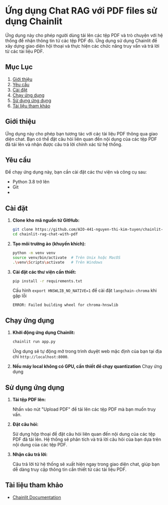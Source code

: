 # Ứng dụng Chat RAG với PDF files sử dụng Chainlit

Ứng dụng này cho phép người dùng tải lên các tệp PDF và trò chuyện với hệ thống để nhận thông tin từ các tệp PDF đó. Ứng dụng sử dụng Chainlit để xây dựng giao diện hội thoại và thực hiện các chức năng truy vấn và trả lời từ các tài liệu PDF.

## Mục Lục

1. [Giới thiệu](#giới-thiệu)
2. [Yêu cầu](#yêu-cầu)
3. [Cài đặt](#cài-đặt)
4. [Chạy ứng dụng](#chạy-ứng-dụng)
5. [Sử dụng ứng dụng](#sử-dụng-ứng-dụng)
6. [Tài liệu tham khảo](#tài-liệu-tham-khảo)

## Giới thiệu

Ứng dụng này cho phép bạn tương tác với các tài liệu PDF thông qua giao diện chat. Bạn có thể đặt câu hỏi liên quan đến nội dung của các tệp PDF đã tải lên và nhận được câu trả lời chính xác từ hệ thống.

## Yêu cầu

Để chạy ứng dụng này, bạn cần cài đặt các thư viện và công cụ sau:

- Python 3.8 trở lên
- Git
- 

## Cài đặt

1. **Clone kho mã nguồn từ GitHub:**

    ```bash
    git clone https://github.com/AIO-441-nguyen-thi-kim-tuyen/chainlit-rag-chat-with-pdf.git
    cd chainlit-rag-chat-with-pdf
    ```

2. **Tạo môi trường ảo (khuyến khích):**

    ```bash
    python -m venv venv
    source venv/bin/activate  # Trên Unix hoặc MacOS
    .\venv\Scripts\activate   # Trên Windows
    ```

3. **Cài đặt các thư viện cần thiết:**

    ```bash
    pip install -r requirements.txt
    ```
   Cấu hình ```export HNSWLIB_NO_NATIVE=1``` để cài đặt ```langchain-chroma``` khi gặp lỗi
   ```
   ERROR: Failed building wheel for chroma-hnswlib 
   ```

## Chạy ứng dụng

1. **Khởi động ứng dụng Chainlit:**

    ```bash
    chainlit run app.py
    ```
    Ứng dụng sẽ tự động mở trong trình duyệt web mặc định của bạn tại địa chỉ `http://localhost:8000`.

2. **Nếu máy local không có GPU, cần thiết để chạy quantization**
    Chạy ứng dụng 

## Sử dụng ứng dụng

1. **Tải tệp PDF lên:**

    Nhấn vào nút "Upload PDF" để tải lên các tệp PDF mà bạn muốn truy vấn.

2. **Đặt câu hỏi:**

    Sử dụng hộp thoại để đặt câu hỏi liên quan đến nội dung của các tệp PDF đã tải lên. Hệ thống sẽ phân tích và trả lời câu hỏi của bạn dựa trên nội dung của các tệp PDF.

3. **Nhận câu trả lời:**

    Câu trả lời từ hệ thống sẽ xuất hiện ngay trong giao diện chat, giúp bạn dễ dàng truy cập thông tin cần thiết từ các tài liệu PDF.


## Tài liệu tham khảo

- [Chainlit Documentation](https://chainlit.io/docs)
